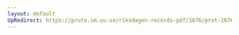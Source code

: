 ```yaml
---
layout: default
UpRedirect: https://pruto.im.uu.se/riksdagen-records-pdf/1876/prot-1876--fk--023/prot-1876--fk--023_008.pdf
---
```

